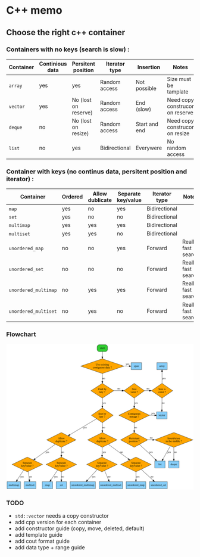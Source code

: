 # C++ memo

## Choose the right c++ container

### Containers with no keys (search is slow) :
|  Container   | Continious data | Persitent position   | Iterator type | Insertion     | Notes |
|--------------|-----------------|----------------------|---------------|---------------|-------|
| `array`      | yes             | yes                  | Random access | Not possible  | Size must be tamplate |
| `vector`     | yes             | No (lost on reserve) | Random access | End (slow)    | Need copy construcor on reserve |
| `deque`      | no              | No (lost on resize)  | Random access | Start and end | Need copy construcor on resize |
| `list`       | no              | yes                  | Bidirectional | Everywere     | No random access |

### Container with keys (no continus data, persitent position and iterator) :
| Container            | Ordered | Allow dublicate | Separate key/value | Iterator type | Notes |
|----------------------|---------|-----------------|--------------------|---------------|--|
| `map`                | yes     | no              | yes                | Bidirectional |  |
| `set`                | yes     | no              | no                 | Bidirectional |  |
| `multimap`           | yes     | yes             | yes                | Bidirectional |  |
| `multiset`           | yes     | yes             | no                 | Bidirectional |  |
| `unordered_map`      | no      | no              | yes                | Forward       | Really fast search |
| `unordered_set`      | no      | no              | no                 | Forward       | Really fast search |
| `unordered_multimap` | no      | yes             | yes                | Forward       | Really fast search |
| `unordered_multiset` | no      | yes             | no                 | Forward       | Really fast search |

### Flowchart

![CppContainersFlowchart](flowchart.svg)

### TODO
- `std::vector` needs a copy constructor
- add cpp version for each container
- add constructor guide (copy, move, deleted, default)
- add template guide
- add cout format guide
- add data type + range guide
